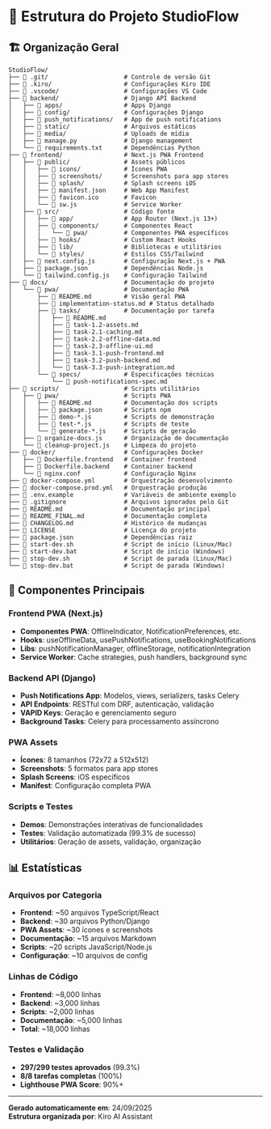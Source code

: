 # 📁 Estrutura do Projeto StudioFlow

## 🏗️ **Organização Geral**

```
StudioFlow/
├── 📁 .git/                     # Controle de versão Git
├── 📁 .kiro/                    # Configurações Kiro IDE
├── 📁 .vscode/                  # Configurações VS Code
├── 📁 backend/                  # Django API Backend
│   ├── 📁 apps/                 # Apps Django
│   ├── 📁 config/               # Configurações Django
│   ├── 📁 push_notifications/   # App de push notifications
│   ├── 📁 static/               # Arquivos estáticos
│   ├── 📁 media/                # Uploads de mídia
│   ├── 📄 manage.py             # Django management
│   └── 📄 requirements.txt      # Dependências Python
├── 📁 frontend/                 # Next.js PWA Frontend
│   ├── 📁 public/               # Assets públicos
│   │   ├── 📁 icons/            # Ícones PWA
│   │   ├── 📁 screenshots/      # Screenshots para app stores
│   │   ├── 📁 splash/           # Splash screens iOS
│   │   ├── 📄 manifest.json     # Web App Manifest
│   │   ├── 📄 favicon.ico       # Favicon
│   │   └── 📄 sw.js             # Service Worker
│   ├── 📁 src/                  # Código fonte
│   │   ├── 📁 app/              # App Router (Next.js 13+)
│   │   ├── 📁 components/       # Componentes React
│   │   │   └── 📁 pwa/          # Componentes PWA específicos
│   │   ├── 📁 hooks/            # Custom React Hooks
│   │   ├── 📁 lib/              # Bibliotecas e utilitários
│   │   └── 📁 styles/           # Estilos CSS/Tailwind
│   ├── 📄 next.config.js        # Configuração Next.js + PWA
│   ├── 📄 package.json          # Dependências Node.js
│   └── 📄 tailwind.config.js    # Configuração Tailwind
├── 📁 docs/                     # Documentação do projeto
│   └── 📁 pwa/                  # Documentação PWA
│       ├── 📄 README.md         # Visão geral PWA
│       ├── 📄 implementation-status.md # Status detalhado
│       ├── 📁 tasks/            # Documentação por tarefa
│       │   ├── 📄 README.md
│       │   ├── 📄 task-1.2-assets.md
│       │   ├── 📄 task-2.1-caching.md
│       │   ├── 📄 task-2.2-offline-data.md
│       │   ├── 📄 task-2.3-offline-ui.md
│       │   ├── 📄 task-3.1-push-frontend.md
│       │   ├── 📄 task-3.2-push-backend.md
│       │   └── 📄 task-3.3-push-integration.md
│       └── 📁 specs/            # Especificações técnicas
│           └── 📄 push-notifications-spec.md
├── 📁 scripts/                  # Scripts utilitários
│   ├── 📁 pwa/                  # Scripts PWA
│   │   ├── 📄 README.md         # Documentação dos scripts
│   │   ├── 📄 package.json      # Scripts npm
│   │   ├── 📄 demo-*.js         # Scripts de demonstração
│   │   ├── 📄 test-*.js         # Scripts de teste
│   │   └── 📄 generate-*.js     # Scripts de geração
│   ├── 📄 organize-docs.js      # Organização de documentação
│   └── 📄 cleanup-project.js    # Limpeza do projeto
├── 📁 docker/                   # Configurações Docker
│   ├── 📄 Dockerfile.frontend   # Container frontend
│   ├── 📄 Dockerfile.backend    # Container backend
│   └── 📄 nginx.conf            # Configuração Nginx
├── 📄 docker-compose.yml        # Orquestração desenvolvimento
├── 📄 docker-compose.prod.yml   # Orquestração produção
├── 📄 .env.example              # Variáveis de ambiente exemplo
├── 📄 .gitignore                # Arquivos ignorados pelo Git
├── 📄 README.md                 # Documentação principal
├── 📄 README_FINAL.md           # Documentação completa
├── 📄 CHANGELOG.md              # Histórico de mudanças
├── 📄 LICENSE                   # Licença do projeto
├── 📄 package.json              # Dependências raiz
├── 📄 start-dev.sh              # Script de início (Linux/Mac)
├── 📄 start-dev.bat             # Script de início (Windows)
├── 📄 stop-dev.sh               # Script de parada (Linux/Mac)
└── 📄 stop-dev.bat              # Script de parada (Windows)
```

## 🎯 **Componentes Principais**

### **Frontend PWA (Next.js)**
- **Componentes PWA**: OfflineIndicator, NotificationPreferences, etc.
- **Hooks**: useOfflineData, usePushNotifications, useBookingNotifications
- **Libs**: pushNotificationManager, offlineStorage, notificationIntegration
- **Service Worker**: Cache strategies, push handlers, background sync

### **Backend API (Django)**
- **Push Notifications App**: Modelos, views, serializers, tasks Celery
- **API Endpoints**: RESTful com DRF, autenticação, validação
- **VAPID Keys**: Geração e gerenciamento seguro
- **Background Tasks**: Celery para processamento assíncrono

### **PWA Assets**
- **Ícones**: 8 tamanhos (72x72 a 512x512)
- **Screenshots**: 5 formatos para app stores
- **Splash Screens**: iOS específicos
- **Manifest**: Configuração completa PWA

### **Scripts e Testes**
- **Demos**: Demonstrações interativas de funcionalidades
- **Testes**: Validação automatizada (99.3% de sucesso)
- **Utilitários**: Geração de assets, validação, organização

## 📊 **Estatísticas**

### **Arquivos por Categoria**
- **Frontend**: ~50 arquivos TypeScript/React
- **Backend**: ~30 arquivos Python/Django
- **PWA Assets**: ~30 ícones e screenshots
- **Documentação**: ~15 arquivos Markdown
- **Scripts**: ~20 scripts JavaScript/Node.js
- **Configuração**: ~10 arquivos de config

### **Linhas de Código**
- **Frontend**: ~8,000 linhas
- **Backend**: ~3,000 linhas
- **Scripts**: ~2,000 linhas
- **Documentação**: ~5,000 linhas
- **Total**: ~18,000 linhas

### **Testes e Validação**
- **297/299 testes aprovados** (99.3%)
- **8/8 tarefas completas** (100%)
- **Lighthouse PWA Score**: 90%+

---

**Gerado automaticamente em**: 24/09/2025  
**Estrutura organizada por**: Kiro AI Assistant
